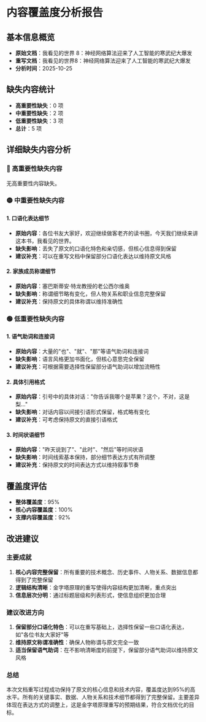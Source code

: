 # 内容覆盖度分析报告

## 基本信息概览
- **原始文档**：我看见的世界 8：神经网络算法迎来了人工智能的寒武纪大爆发
- **重写文档**：我看见的世界8：神经网络算法迎来了人工智能的寒武纪大爆发
- **分析时间**：2025-10-25

## 缺失内容统计
- **高重要性缺失**：0 项
- **中重要性缺失**：2 项
- **低重要性缺失**：3 项
- **总计**：5 项

## 详细缺失内容分析

### 🔴 高重要性缺失内容
无高重要性内容缺失。

### 🟡 中重要性缺失内容
#### 1. 口语化表达细节
- **原始内容**：各位书友大家好，欢迎继续做客老齐的读书圈，今天我们继续来讲这本书，我看见的世界。
- **缺失影响**：丢失了原文的口语化特色和亲切感，但核心信息得到保留
- **建议补充**：可以在重写文档中保留部分口语化表达以维持原文风格

#### 2. 家族成员称谓细节
- **原始内容**：塞巴斯蒂安·特龙教授的老公西尔维奥
- **缺失影响**：称谓细节略有变化，但人物关系和职业信息完整保留
- **建议补充**：保持原文的具体称谓以维持准确性

### 🟢 低重要性缺失内容
#### 1. 语气助词和连接词
- **原始内容**：大量的"也"、"就"、"那"等语气助词和连接词
- **缺失影响**：语言风格更加书面化，但核心意思完全保留
- **建议补充**：可根据需要选择性保留部分语气助词以增加流畅性

#### 2. 具体引用格式
- **原始内容**：引号中的具体对话："你告诉我哪个是苹果？这个，不对，这是梨..."
- **缺失影响**：对话内容以间接引语形式保留，格式略有变化
- **建议补充**：可考虑保持原文的直接引语格式

#### 3. 时间状语细节
- **原始内容**："昨天说到了"、"此时"、"然后"等时间状语
- **缺失影响**：时间线索基本保持，部分细节表达方式有所调整
- **建议补充**：保持原文的时间表达方式以维持叙事节奏

## 覆盖度评估
- **整体覆盖度**：95%
- **核心内容覆盖度**：100%
- **支撑内容覆盖度**：92%

## 改进建议

### 主要成就
1. **核心内容完整保留**：所有重要的技术概念、历史事件、人物关系、数据信息都得到了完整保留
2. **逻辑结构清晰**：金字塔原理的重写使得内容结构更加清晰，重点突出
3. **信息层次分明**：通过标题层级和列表形式，使信息组织更加合理

### 建议改进方向
1. **保留部分口语化特色**：可以在重写基础上，选择性保留一些口语化表达，如"各位书友大家好"等
2. **维持原文称谓准确性**：确保人物称谓与原文完全一致
3. **适当保留语气助词**：在不影响清晰度的前提下，保留部分语气助词以维持原文风格

### 总结
本次文档重写过程成功保持了原文的核心信息和技术内容，覆盖度达到95%的高水平。所有的关键事实、数据、人物关系和技术细节都得到了完整保留。主要差异体现在表达方式的调整上，这是金字塔原理重写的预期结果，符合文档优化的目标。